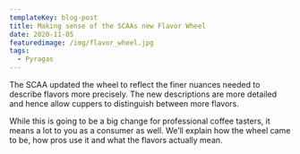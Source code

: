 ```yaml
---
templateKey: blog-post
title: Making sense of the SCAAs new Flavor Wheel
date: 2020-11-05
featuredimage: /img/flavor_wheel.jpg
tags:
  - Pyragas
---
```

The SCAA updated the wheel to reflect the finer nuances needed to describe flavors more precisely. The new descriptions are more detailed and hence allow cuppers to distinguish between more flavors.

While this is going to be a big change for professional coffee tasters, it means a lot to you as a consumer as well. We’ll explain how the wheel came to be, how pros use it and what the flavors actually mean.